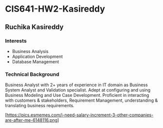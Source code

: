 # CIS641-HW2-Kasireddy
## Ruchika Kasireddy

### Interests
* Business Analysis
* Application Development
* Database Management

### Technical Background
Business Analyst with 2+ years of experience in IT domain as Business System Analyst and Validation specialist. Adept at configuring and using Business Modeling and Use Case Development. Proficient in interacting with customers & stakeholders, Requirement Management, understanding & translating business requirements.

[https://pics.esmemes.com/i-need-salary-increment-3-other-companies-are-after-me-6148116.png]


